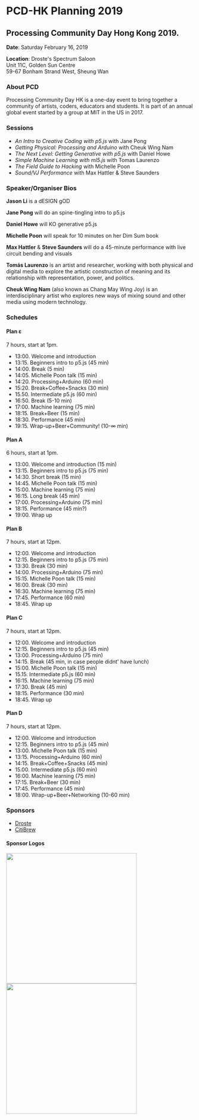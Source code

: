 # PCD-HK Planning 2019

## Processing Community Day Hong Kong 2019. 

**Date**: Saturday February 16, 2019

**Location**: Droste's Spectrum Saloon\
Unit 11C, Golden Sun Centre\
59-67 Bonham Strand West, Sheung Wan

### About PCD
Processing Community Day HK is a one-day event to bring together a community of artists, coders, educators and students. It is part of an annual global event started by a group at MIT in the US in 2017.

### Sessions
- _An Intro to Creative Coding with p5.js_ with Jane Pong
- _Getting Physical: Processing and Arduino_ with Cheuk Wing Nam
- _The Next Level: Getting Generative with p5.js_ with Daniel Howe
- _Simple Machine Learning with ml5.js_ with Tomas Laurenzo
- _The Field Guide to Hacking_ with Michelle Poon
- _Sound/VJ Performance_ with Max Hattler & Steve Saunders

### Speaker/Organiser Bios

**Jason Li** is a dESIGN gOD

**Jane Pong** will do an spine-tingling intro to p5.js 

**Daniel Howe** will KO generative p5.js

**Michelle Poon** will speak for 10 minutes on her Dim Sum book

**Max Hattler** & **Steve Saunders** will do a 45-minute performance with live circuit bending and visuals

**Tomás Laurenzo** is an artist and researcher, working with both physical and digital media to explore the artistic construction of meaning and its relationship with representation, power, and politics.

**Cheuk Wing Nam** (also known as Chang May Wing Joy) is an interdisciplinary artist who explores new ways of mixing sound and other media using modern technology.

### Schedules

#### Plan ε
7 hours, start at 1pm.
- 13:00. Welcome and introduction
- 13:15. Beginners intro to p5.js (45 min)
- 14:00. Break (5 min)
- 14:05. Michelle Poon talk (15 min)
- 14:20. Processing+Arduino (60 min)
- 15:20. Break+Coffee+Snacks (30 min)
- 15.50. Intermediate p5.js (60 min)
- 16:50. Break (5-10 min)
- 17:00. Machine learning (75 min)
- 18:15. Break+Beer (15 min)
- 18:30. Performance (45 min)
- 19:15. Wrap-up+Beer+Community! (10-∞ min)

#### Plan A
6 hours, start at 1pm. 
- 13:00. Welcome and introduction (15 min)
- 13:15. Beginners intro to p5.js (75 min)
- 14:30. Short break (15 min)
- 14:45. Michelle Poon talk (15 min)
- 15:00. Machine learning (75 min)
- 16:15. Long break (45 min)
- 17:00. Processing+Arduino (75 min)
- 18:15. Performance (45 min?)
- 19:00. Wrap up

#### Plan B
7 hours, start at 12pm.
- 12:00. Welcome and introduction
- 12:15. Beginners intro to p5.js (75 min)
- 13:30. Break (30 min)
- 14:00. Processing+Arduino (75 min)
- 15:15. Michelle Poon talk (15 min)
- 16:00. Break (30 min)
- 16:30. Machine learning (75 min)
- 17:45. Performance (60 min)
- 18:45. Wrap up

#### Plan C
7 hours, start at 12pm.
- 12:00. Welcome and introduction
- 12:15. Beginners intro to p5.js (45 min)
- 13:00. Processing+Arduino (75 min)
- 14:15. Break (45 min, in case people didnt' have lunch)
- 15:00. Michelle Poon talk (15 min)
- 15.15. Intermediate p5.js (60 min)
- 16:15. Machine learning (75 min)
- 17:30. Break (45 min)
- 18:15. Performance (30 min)
- 18:45. Wrap up

#### Plan D
7 hours, start at 12pm.
- 12:00. Welcome and introduction
- 12:15. Beginners intro to p5.js (45 min)
- 13:00. Michelle Poon talk (15 min)
- 13:15. Processing+Arduino (60 min)
- 14:15. Break+Coffee+Snacks (45 min)
- 15.00. Intermediate p5.js (60 min)
- 16:00. Machine learning (75 min)
- 17:15. Break+Beer (30 min)
- 17:45. Performance (45 min)
- 18:00. Wrap-up+Beer+Networking (10-60 min)

### Sponsors
- [Droste](http://droste.hk/)
- [CitiBrew](https://www.facebook.com/citibrewhk/)

#### Sponsor Logos

<div align="left">
  <a href="http://droste.hk/">
    <img src="http://droste.hk/img/logo/droste_logo.png" width="350px"/><br>
    <img src="http://rednoise.org/ftp/droste.jpg" width="350px"/>
  </a>
</div>


